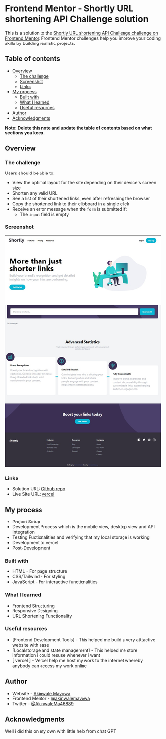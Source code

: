 # Frontend Mentor - Shortly URL shortening API Challenge solution

This is a solution to the [Shortly URL shortening API Challenge challenge on Frontend Mentor](https://www.frontendmentor.io/challenges/url-shortening-api-landing-page-2ce3ob-G). Frontend Mentor challenges help you improve your coding skills by building realistic projects. 

## Table of contents

- [Overview](#overview)
  - [The challenge](#the-challenge)
  - [Screenshot](#screenshot)
  - [Links](#links)
- [My process](#my-process)
  - [Built with](#built-with)
  - [What I learned](#what-i-learned)
  - [Useful resources](#useful-resources)
- [Author](#author)
- [Acknowledgments](#acknowledgments)

**Note: Delete this note and update the table of contents based on what sections you keep.**

## Overview

### The challenge

Users should be able to:

- View the optimal layout for the site depending on their device's screen size
- Shorten any valid URL
- See a list of their shortened links, even after refreshing the browser
- Copy the shortened link to their clipboard in a single click
- Receive an error message when the `form` is submitted if:
  - The `input` field is empty

### Screenshot

![](./images/Screenshot%202025-08-06%20220535.jpg)


### Links

- Solution URL: [Github repo](https://github.com/akinwalemayowa/Shortly.git)
- Live Site URL: [vercel](https://shortly-ochre-eight.vercel.app/)

## My process
- Project Setup
- Development Process which is the mobile view, desktop view and API Integration
- Testing Fuctionalities and verifying that my local storage is working
- Development to vercel
- Post-Development

### Built with
- HTML - For page structure
- CSS/Tailwind - For styling
- JavaScript - For interactive functionalities


### What I learned

- Frontend Structuring
- Responsive Designing
- URL Shortening Functionality



### Useful resources

- [Frontend Development Tools] - This helped me build a very atttactive website with ease
- [Localstorage and state management] - This helped me store information i could resuse whenever i want
- [ vercel ] - Vercel help me host my work to the internet whereby anybody can access my work online


## Author

- Website - [Akinwale Mayowa](https://www.your-site.com)
- Frontend Mentor - [@akinwalemayowa](https://www.frontendmentor.io/profile/akinwalemayowa)
- Twitter - [@AkinwaleMa46889](https://www.twitter.com/AkinwaleMa46889)


## Acknowledgments

Well i did this on my own with little help from chat GPT


